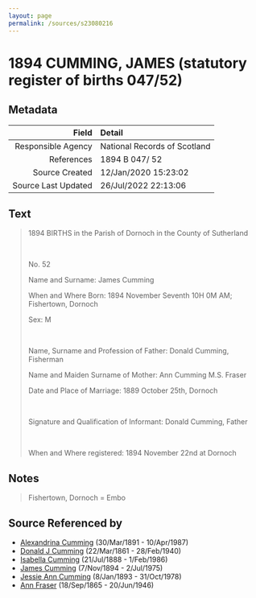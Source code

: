 ```yaml
---
layout: page
permalink: /sources/s23080216
---
```


# 1894 CUMMING, JAMES (statutory register of births 047/52)

## Metadata

Field | Detail
---:|:---
Responsible Agency | National Records of Scotland
References | 1894 B 047/ 52
Source Created | 12/Jan/2020 15:23:02
Source Last Updated | 26/Jul/2022 22:13:06

## Text

> 1894 BIRTHS in the Parish of Dornoch in the County of Sutherland
>
> <br/>
>
> No. 52
>
> Name and Surname: James Cumming
>
> When and Where Born: 1894 November Seventh 10H 0M AM; Fishertown, Dornoch
>
> Sex: M
>
> <br/>
>
> Name, Surname and Profession of Father: Donald Cumming, Fisherman
>
> Name and Maiden Surname of Mother: Ann Cumming M.S. Fraser
>
> Date and Place of Marriage: 1889 October 25th, Dornoch
>
> <br/>
>
> Signature and Qualification of Informant: Donald Cumming, Father
>
> <br/>
>
> When and Where registered: 1894 November 22nd at Dornoch
>

## Notes

> Fishertown, Dornoch = Embo
>


## Source Referenced by

* [Alexandrina Cumming](../people/@57186713@-alexandrina-cumming-b1891-3-30-d1987-4-10.md) (30/Mar/1891 - 10/Apr/1987)
* [Donald J Cumming](../people/@20465544@-donald-j-cumming-b1861-3-22-d1940-2-28.md) (22/Mar/1861 - 28/Feb/1940)
* [Isabella Cumming](../people/@84684994@-isabella-cumming-b1888-7-21-d1986-2-1.md) (21/Jul/1888 - 1/Feb/1986)
* [James Cumming](../people/@492889@-james-cumming-b1894-11-7-d1975-7-2.md) (7/Nov/1894 - 2/Jul/1975)
* [Jessie Ann Cumming](../people/@66222886@-jessie-ann-cumming-b1893-1-8-d1978-10-31.md) (8/Jan/1893 - 31/Oct/1978)
* [Ann Fraser](../people/@70425788@-ann-fraser-b1865-9-18-d1946-6-20.md) (18/Sep/1865 - 20/Jun/1946)
